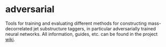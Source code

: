 # adversarial

Tools for training and evaluating different methods for constructing
mass-decorrelated jet substructure taggers, in particular adversarially trained
neural networks. All information, guides, etc. can be found in the project
[wiki](https://github.com/asogaard/adversarial/wiki).